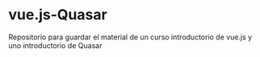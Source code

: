 # vue.js-Quasar
Repositorio para guardar el material de un curso introductorio de vue.js y uno introductorio de Quasar
